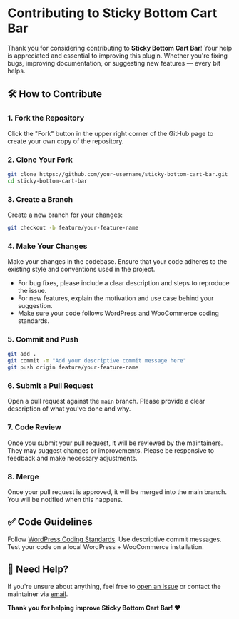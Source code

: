 # Contributing to Sticky Bottom Cart Bar

Thank you for considering contributing to **Sticky Bottom Cart Bar**! Your help is appreciated and essential to improving this plugin. Whether you're fixing bugs, improving documentation, or suggesting new features — every bit helps.

## 🛠️ How to Contribute

### 1. Fork the Repository
Click the "Fork" button in the upper right corner of the GitHub page to create your own copy of the repository.

### 2. Clone Your Fork
```bash
git clone https://github.com/your-username/sticky-bottom-cart-bar.git
cd sticky-bottom-cart-bar
```

### 3. Create a Branch
Create a new branch for your changes:
```bash
git checkout -b feature/your-feature-name
```

### 4. Make Your Changes
Make your changes in the codebase. Ensure that your code adheres to the existing style and conventions used in the project.
- For bug fixes, please include a clear description and steps to reproduce the issue.
- For new features, explain the motivation and use case behind your suggestion.
- Make sure your code follows WordPress and WooCommerce coding standards.

### 5. Commit and Push
```bash
git add .
git commit -m "Add your descriptive commit message here"
git push origin feature/your-feature-name
```

### 6. Submit a Pull Request
Open a pull request against the `main` branch. Please provide a clear description of what you’ve done and why.

### 7. Code Review
Once you submit your pull request, it will be reviewed by the maintainers. They may suggest changes or improvements. Please be responsive to feedback and make necessary adjustments.

### 8. Merge
Once your pull request is approved, it will be merged into the main branch. You will be notified when this happens.

## ✅ Code Guidelines
Follow [WordPress Coding Standards](https://developer.wordpress.org/coding-standards/wordpress-coding-standards/).
Use descriptive commit messages.
Test your code on a local WordPress + WooCommerce installation.

## 💬 Need Help?
If you're unsure about anything, feel free to [open an issue](https://github.com/alamin-karno/sticky-bottom-cart-bar/issues) or contact the maintainer via [email](mailto:alamin.karno@gmail.com).

**Thank you for helping improve Sticky Bottom Cart Bar! ❤️**